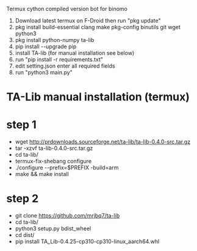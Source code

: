 Termux cython compiled version bot for binomo

1. Download latest termux on F-Droid then run "pkg update"
2. pkg install build-essential clang make pkg-config binutils git wget python3
3. pkg install python-numpy ta-lib
4. pip install --upgrade pip
5. install TA-lib (for manual installation see below)
6. run "pip install -r requirements.txt"
6. edit setting.json enter all required fields
7. run "python3 main.py"

# TA-Lib manual installation (termux)

# step 1
* wget http://prdownloads.sourceforge.net/ta-lib/ta-lib-0.4.0-src.tar.gz
* tar -xzvf ta-lib-0.4.0-src.tar.gz
* cd ta-lib/
* termux-fix-shebang configure
* ./configure --prefix=$PREFIX -build=arm
* make && make install

# step 2
* git clone https://github.com/mrjbq7/ta-lib
* cd ta-lib/
* python3 setup.py bdist_wheel
* cd dist/
* pip install TA_Lib-0.4.25-cp310-cp310-linux_aarch64.whl
